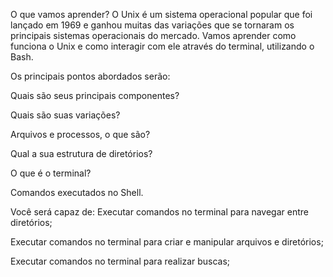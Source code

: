 O que vamos aprender?
O Unix é um sistema operacional popular que foi lançado em 1969 e ganhou muitas das variações que se tornaram os principais sistemas operacionais do mercado. Vamos aprender como funciona o Unix e como interagir com ele através do terminal, utilizando o Bash.

Os principais pontos abordados serão:

Quais são seus principais componentes?

Quais são suas variações?

Arquivos e processos, o que são?

Qual a sua estrutura de diretórios?

O que é o terminal?

Comandos executados no Shell.

Você será capaz de:
Executar comandos no terminal para navegar entre diretórios;

Executar comandos no terminal para criar e manipular arquivos e diretórios;

Executar comandos no terminal para realizar buscas;
